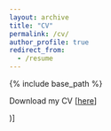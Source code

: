 ```yaml
---
layout: archive
title: "CV"
permalink: /cv/
author_profile: true
redirect_from:
  - /resume
---
```


{% include base_path %}

Download my CV [[here](http://xinyucao-mkt.github.io/files/cv.pdf)]

)]